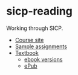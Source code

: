 sicp-reading
============

Working through SICP.

* [Course site](http://ocw.mit.edu/courses/electrical-engineering-and-computer-science/6-001-structure-and-interpretation-of-computer-programs-spring-2005/)
* [Sample assignments](http://mitpress.mit.edu/sicp/psets/index.html)
* [Textbook](http://mitpress.mit.edu/sicp/)
  * [ebook versions](http://sicpebook.wordpress.com/)
  * [ePub](https://github.com/downloads/ieure/sicp/sicp.epub)
